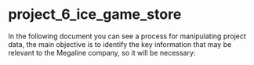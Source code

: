 # project_6_ice_game_store
In the following document you can see a process for manipulating project data, the main objective is to identify the key information that may be relevant to the Megaline company, so it will be necessary:
